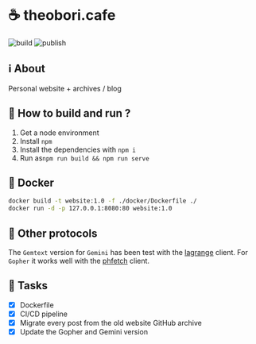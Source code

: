 # ☕ theobori.cafe

![build](https://github.com/theobori-cafe/theobori.cafe/actions/workflows/build.yml/badge.svg)
![publish](https://github.com/theobori-cafe/theobori.cafe/actions/workflows/publish.yml/badge.svg)

## ℹ️ About

Personal website + archives / blog

## 📖 How to build and run ?

1. Get a node environment
2. Install `npm`
3. Install the dependencies with `npm i`
4. Run as`npm run build && npm run serve`

## 🐋 Docker

```bash
docker build -t website:1.0 -f ./docker/Dockerfile ./
docker run -d -p 127.0.0.1:8080:80 website:1.0
```

## 📡 Other protocols

The `Gemtext` version for `Gemini` has been test with the [lagrange](https://github.com/skyjake/lagrange) client.  For `Gopher` it works well with the [phfetch](https://github.com/xvxx/phetch) client.

## 🎉 Tasks

- [x] Dockerfile
- [x] CI/CD pipeline
- [x] Migrate every post from the old website GitHub archive
- [x] Update the Gopher and Gemini version
